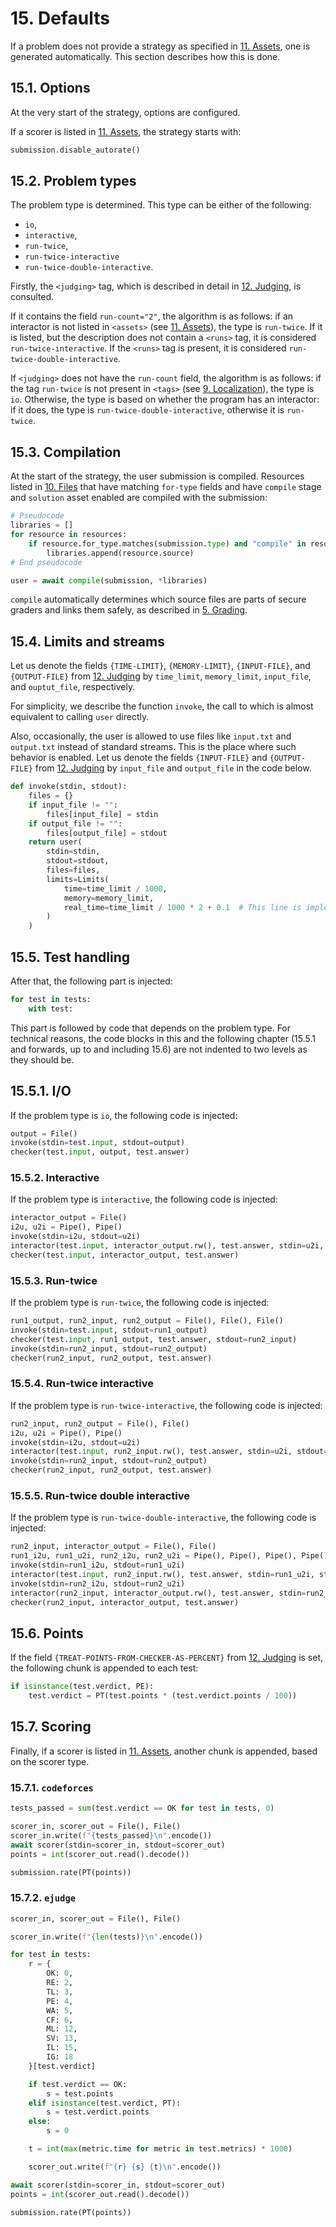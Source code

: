 # 15. Defaults

If a problem does not provide a strategy as specified in [11. Assets](11-assets.md), one is generated automatically. This section describes how this is done.


## 15.1. Options

At the very start of the strategy, options are configured.

If a scorer is listed in [11. Assets](11-assets.md), the strategy starts with:

```python
submission.disable_autorate()
```


## 15.2. Problem types

The problem type is determined. This type can be either of the following:

- `io`,
- `interactive`,
- `run-twice`,
- `run-twice-interactive`
- `run-twice-double-interactive`.

Firstly, the `<judging>` tag, which is described in detail in [12. Judging](12-judging.md), is consulted.

If it contains the field `run-count="2"`, the algorithm is as follows: if an interactor is not listed in `<assets>` (see [11. Assets](11-assets.md)), the type is `run-twice`. If it is listed, but the description does not contain a `<runs>` tag, it is considered `run-twice-interactive`. If the `<runs>` tag is present, it is considered `run-twice-double-interactive`.

If `<judging>` does not have the `run-count` field, the algorithm is as follows: if the tag `run-twice` is not present in `<tags>` (see [9. Localization](09-localization.md)), the type is `io`. Otherwise, the type is based on whether the program has an interactor: if it does, the type is `run-twice-double-interactive`, otherwise it is `run-twice`.


## 15.3. Compilation

At the start of the strategy, the user submission is compiled. Resources listed in [10. Files](10-files.md) that have matching `for-type` fields and have `compile` stage and `solution` asset enabled are compiled with the submission:

```python
# Pseudocode
libraries = []
for resource in resources:
    if resource.for_type.matches(submission.type) and "compile" in resource.stages and "solution" in resource.assets:
        libraries.append(resource.source)
# End pseudocode

user = await compile(submission, *libraries)
```

`compile` automatically determines which source files are parts of secure graders and links them safely, as described in [5. Grading](05-grading.md).


## 15.4. Limits and streams

Let us denote the fields `{TIME-LIMIT}`, `{MEMORY-LIMIT}`, `{INPUT-FILE}`, and `{OUTPUT-FILE}` from [12. Judging](12-judging.md) by `time_limit`, `memory_limit`, `input_file`, and `ouptut_file`, respectively.

For simplicity, we describe the function `invoke`, the call to which is almost equivalent to calling `user` directly.

Also, occasionally, the user is allowed to use files like `input.txt` and `output.txt` instead of standard streams. This is the place where such behavior is enabled. Let us denote the fields `{INPUT-FILE}` and `{OUTPUT-FILE}` from [12. Judging](12-judging.md) by `input_file` and `output_file` in the code below.

```python
def invoke(stdin, stdout):
    files = {}
    if input_file != "":
        files[input_file] = stdin
    if output_file != "":
        files[output_file] = stdout
    return user(
        stdin=stdin,
        stdout=stdout,
        files=files,
        limits=Limits(
            time=time_limit / 1000,
            memory=memory_limit,
            real_time=time_limit / 1000 * 2 + 0.1  # This line is implementation-defined
        )
    )
```


## 15.5. Test handling

After that, the following part is injected:

```python
for test in tests:
    with test:
```

This part is followed by code that depends on the problem type. For technical reasons, the code blocks in this and the following chapter (15.5.1 and forwards, up to and including 15.6) are not indented to two levels as they should be.


## 15.5.1. I/O

If the problem type is `io`, the following code is injected:

```python
output = File()
invoke(stdin=test.input, stdout=output)
checker(test.input, output, test.answer)
```


### 15.5.2. Interactive

If the problem type is `interactive`, the following code is injected:

```python
interactor_output = File()
i2u, u2i = Pipe(), Pipe()
invoke(stdin=i2u, stdout=u2i)
interactor(test.input, interactor_output.rw(), test.answer, stdin=u2i, stdout=i2u)
checker(test.input, interactor_output, test.answer)
```


### 15.5.3. Run-twice

If the problem type is `run-twice`, the following code is injected:

```python
run1_output, run2_input, run2_output = File(), File(), File()
invoke(stdin=test.input, stdout=run1_output)
checker(test.input, run1_output, test.answer, stdout=run2_input)
invoke(stdin=run2_input, stdout=run2_output)
checker(run2_input, run2_output, test.answer)
```


### 15.5.4. Run-twice interactive

If the problem type is `run-twice-interactive`, the following code is injected:

```python
run2_input, run2_output = File(), File()
i2u, u2i = Pipe(), Pipe()
invoke(stdin=i2u, stdout=u2i)
interactor(test.input, run2_input.rw(), test.answer, stdin=u2i, stdout=i2u)
invoke(stdin=run2_input, stdout=run2_output)
checker(run2_input, run2_output, test.answer)
```


### 15.5.5. Run-twice double interactive

If the problem type is `run-twice-double-interactive`, the following code is injected:

```python
run2_input, interactor_output = File(), File()
run1_i2u, run1_u2i, run2_i2u, run2_u2i = Pipe(), Pipe(), Pipe(), Pipe()
invoke(stdin=run1_i2u, stdout=run1_u2i)
interactor(test.input, run2_input.rw(), test.answer, stdin=run1_u2i, stdout=run1_i2u)
invoke(stdin=run2_i2u, stdout=run2_u2i)
interactor(run2_input, interactor_output.rw(), test.answer, stdin=run2_u2i, stdout=run2_i2u)
checker(run2_input, interactor_output, test.answer)
```


## 15.6. Points

If the field `{TREAT-POINTS-FROM-CHECKER-AS-PERCENT}` from [12. Judging](12-judging.md) is set, the following chunk is appended to each test:

```python
if isinstance(test.verdict, PE):
    test.verdict = PT(test.points * (test.verdict.points / 100))
```


## 15.7. Scoring

Finally, if a scorer is listed in [11. Assets](11-assets.md), another chunk is appended, based on the scorer type.


### 15.7.1. `codeforces`

```python
tests_passed = sum(test.verdict == OK for test in tests, 0)

scorer_in, scorer_out = File(), File()
scorer_in.write(f"{tests_passed}\n".encode())
await scorer(stdin=scorer_in, stdout=scorer_out)
points = int(scorer_out.read().decode())

submission.rate(PT(points))
```


### 15.7.2. `ejudge`

```python
scorer_in, scorer_out = File(), File()

scorer_in.write(f"{len(tests)}\n".encode())

for test in tests:
    r = {
        OK: 0,
        RE: 2,
        TL: 3,
        PE: 4,
        WA: 5,
        CF: 6,
        ML: 12,
        SV: 13,
        IL: 15,
        IG: 18
    }[test.verdict]

    if test.verdict == OK:
        s = test.points
    elif isinstance(test.verdict, PT):
        s = test.verdict.points
    else:
        s = 0

    t = int(max(metric.time for metric in test.metrics) * 1000)

    scorer_out.write(f"{r} {s} {t}\n".encode())

await scorer(stdin=scorer_in, stdout=scorer_out)
points = int(scorer_out.read().decode())

submission.rate(PT(points))
```
